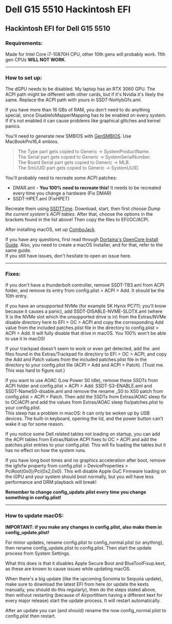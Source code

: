 # Dell G15 5510 Hackintosh EFI
Hackintosh EFI for Dell G15 5510
---

### Requirements:

Made for Intel Core i7-10870H CPU, other 10th gens will probably work. 11th gen CPUs __WILL NOT WORK__.

---
### How to set up:

The dGPU needs to be disabled. My laptop has an RTX 3060 GPU. The ACPI path might be different with other cards, but if it's Nvidia it's likely the same. Replace the ACPI path with yours in SSDT-NoHybGfx.aml.   

If you have more than 16 GBs of RAM, you don't need to do anything special, since DisableIoMapperMapping has to be enabled on every system. If it's not enabled it can cause problems like graphical glitches and kernel panics.

You'll need to generate new SMBIOS with [GenSMBIOS](https://github.com/corpnewt/GenSMBIOS). Use MacBookPro16,4 smbios.   
> The Type part gets copied to Generic -> SystemProductName.   
The Serial part gets copied to Generic -> SystemSerialNumber.   
The Board Serial part gets copied to Generic -> MLB.   
The SmUUID part gets copied to Generic -> SystemUUID.

You'll probably need to recreate some ACPI patches:
- DMAR.aml - **You 100% need to recreate this!** It needs to be recreated every time you change a hardware (Fix DMAR)
- SSDT-HPET.aml (FixHPET)

Recreate them using [SSDTTime](https://github.com/corpnewt/SSDTTime). Download, start, then first choose *Dump the current system's ACPI tables*. After that, choose the options in the brackets found in the list above! Then copy the files to EFI/OC/ACPI.

After installing macOS, set up [ComboJack](https://github.com/hackintosh-stuff/ComboJack).

If you have any questions, first read through [Dortaina's OpenCore Install Guide](https://dortania.github.io/OpenCore-Install-Guide/). Also, you need to create a macOS Installer, and for that, refer to the same guide.   
If you still have issues, don't hesitate to open an issue here.

---
### Fixes:

If you don't have a thunderbolt controller, remove SSDT-TB3.aml from ACPI folder, and remove its entry from config.plist > ACPI > Add. It should be the 10th entry.

If you have an unsupported NVMe (for example SK Hynix PC711; you'll know because it causes a panic), add SSDT-DISABLE-NVME-SLOTX.aml (where X is the NVMe slot which the unsupported drive is in) from the Extras/NVMe disable directory here to EFI > OC > ACPI and copy the corresponding Add value from the included patches.plist file in the directory to config.plist > ACPI > Add. It will fully disable that drive in macOS. You 100% won't be able to use it in macOS!

If your trackpad doesn't seem to work or even get detected, add the .aml files found in the Extras/Trackpad fix directory to EFI > OC > ACPI, and copy the Add and Patch values from the included patches.plist file in the directory to your config.plist file (ACPI > Add and ACPI > Patch). (Trust me. This was hard to figure out.)

If you want to use AOAC (Low Power S0 Idle), remove these SSDTs from ACPI folder and config.plist > ACPI > Add: SSDT-S3-ENABLE.aml and SSDT-NameS0-disable.aml and remove the rename _S0 to XS0 patch from config.plist > ACPI > Patch. Then add the SSDTs from Extras/AOAC sleep fix to OC/ACPI and add the values from Extras/AOAC sleep fix/patches.plist to your config.plist.   
This sleep has a problem in macOS: It can only be woken up by USB devices. The built-in keyboard, opening the lid, and the power button can't wake it up for some reason.

If you notice some Dell related tables not loading on startup, you can add the ACPI tables from Extras/Native ACPI fixes to OC > ACPI and add the patches.plist entries to your config.plist. This will fix loading the tables but it has no effect on how the system runs.

If you have long boot times and no graphics acceleration after boot, remove the igfxfw property from config.plist > DeviceProperties > PciRoot(0x0)/Pci(0x2,0x0). This will disable Apple GuC Firmware loading on the iGPU and your system should boot normally, but you will have less performance and DRM playback will break!

__Remember to change config_update.plist every time you change something in config.plist!__

---
### How to update macOS:

**IMPORTANT: if you make any changes in config.plist, also make them in config_update.plist!**

For minor updates, rename config.plist to config_normal.plist (or anything), then rename config_update.plist to config.plist. Then start the update process from System Settings.

What this does is that it disables Apple Secure Boot and BlueToolFixup.kext, as these are known to cause issues while updating macOS.

When there's a big update (like the upcoming Sonoma to Sequoia update), make sure to download the latest EFI from here (or update the kexts manually, you should do this regularly), then do the steps stated above, then without restarting (because of AirportItlwm having a different kext for every major release) start the update process. It will restart automatically.

After an update you can (and should) rename the now config_normal.plist to config.plist then restart.
